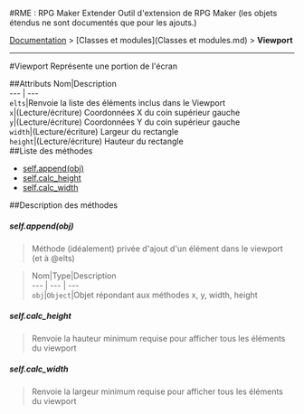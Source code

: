 #RME : RPG Maker Extender
Outil d'extension de RPG Maker (les objets étendus ne sont documentés que pour les ajouts.)

[Documentation](README.md) > [Classes et modules](Classes et modules.md) > **Viewport**  
- - -  
#Viewport
Représente une portion de l'écran

##Attributs
Nom|Description  
--- | ---  
`elts`|Renvoie la liste des éléments inclus dans le Viewport  
`x`|(Lecture/écriture) Coordonnées X du coin supérieur gauche  
`y`|(Lecture/écriture) Coordonnées Y du coin supérieur gauche  
`width`|(Lecture/écriture) Largeur du rectangle  
`height`|(Lecture/écriture) Hauteur du rectangle  
##Liste des méthodes
*    [self.append(obj)](#selfappendobj)
*    [self.calc_height](#selfcalc_height)
*    [self.calc_width](#selfcalc_width)


##Description des méthodes
##### self.append(obj)

> Méthode (idéalement) privée d'ajout d'un élément dans le viewport (et à @elts)

  
> Nom|Type|Description  
--- | --- | ---  
`obj`|`Object`|Objet répondant aux méthodes x, y, width, height  






##### self.calc_height

> Renvoie la hauteur minimum requise pour afficher tous les éléments du viewport

  
> 





##### self.calc_width

> Renvoie la largeur minimum requise pour afficher tous les éléments du viewport

  
> 





